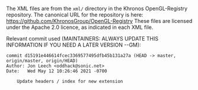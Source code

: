 The XML files are from the `xml/` directory in the Khronos OpenGL-Registry repository.
The canonical URL for the repository is here: <https://github.com/KhronosGroup/OpenGL-Registry>
These files are licensed under the Apache 2.0 licence, as indicated in each XML file.

Relevant commit used (MAINTAINERS: ALWAYS UPDATE THIS INFORMATION IF YOU NEED A LATER VERSION --GM):

    commit d15191e446614fcec3369577495dfb45b131a27a (HEAD -> master, origin/master, origin/HEAD)
    Author: Jon Leech <oddhack@sonic.net>
    Date:   Wed May 12 10:26:46 2021 -0700

        Update headers / index for new extension

